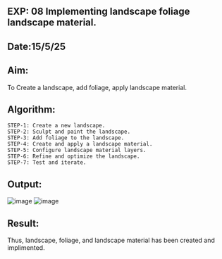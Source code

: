 ## EXP: 08 Implementing landscape foliage landscape material.
## Date:15/5/25
## Aim:
To Create a landscape, add foliage, apply landscape material.
## Algorithm:
```
STEP-1: Create a new landscape.
STEP-2: Sculpt and paint the landscape.
STEP-3: Add foliage to the landscape.
STEP-4: Create and apply a landscape material.
STEP-5: Configure landscape material layers.
STEP-6: Refine and optimize the landscape.
STEP-7: Test and iterate.
```
## Output:
![image](https://github.com/user-attachments/assets/d8b6d939-36b6-4118-89e4-e56753ff35c2)
![image](https://github.com/user-attachments/assets/18992da5-d504-484d-b34c-653f81239ea8)

## Result:

Thus, landscape, foliage, and landscape material has been created and implimented.
